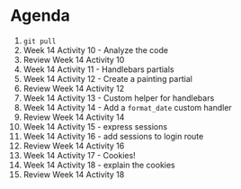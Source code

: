 # Agenda

1. `git pull`
1. Week 14 Activity 10 - Analyze the code
1. Review Week 14 Activity 10
1. Week 14 Activity 11 - Handlebars partials
1. Week 14 Activity 12 - Create a painting partial
1. Review Week 14 Activity 12
1. Week 14 Activity 13 - Custom helper for handlebars
1. Week 14 Activity 14 - Add a `format_date` custom handler
1. Review Week 14 Activity 14
1. Week 14 Activity 15 - express sessions
1. Week 14 Activity 16 - add sessions to login route
1. Review Week 14 Activity 16
1. Week 14 Activity 17 - Cookies!
1. Week 14 Activity 18 - explain the cookies
1. Review Week 14 Activity 18
